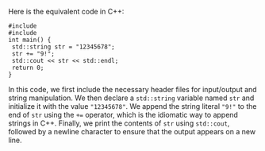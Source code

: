 Here is the equivalent code in C++:
```
#include 
#include 
int main() {
 std::string str = "12345678";
 str += "9!";
 std::cout << str << std::endl;
 return 0;
}
```
In this code, we first include the necessary header files for input/output and string manipulation. We then declare a `std::string` variable named `str` and initialize it with the value `"12345678"`. We append the string literal `"9!"` to the end of `str` using the `+=` operator, which is the idiomatic way to append strings in C++. Finally, we print the contents of `str` using `std::cout`, followed by a newline character to ensure that the output appears on a new line.

